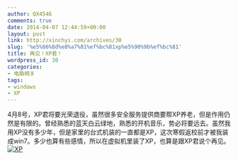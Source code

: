 ```yaml
---
author: QX4546
comments: true
date: 2014-04-07 12:44:59+00:00
layout: post
link: http://xinchyi.com/archives/30
slug: '%e5%86%8d%e8%a7%81%ef%bc%81xp%e5%90%9b%ef%bc%81'
title: 再见！XP君！
wordpress_id: 30
categories:
- 电脑相关
tags:
- windows
- XP
---
```


4月8号，XP君将要光荣退役，虽然很多安全服务提供商要帮XP养老，但是作用仍然是有限的。曾经熟悉的蓝天白云绿地，熟悉的开机音乐，势必将要远去。虽然我用XP没有多少年，但是家里的台式机装的一直都是XP，这次寒假返校前才被我装成win7。多少也算有些感情，所以在虚拟机里装了XP，也算是跟XP君说个再见。[![XP](http://xinchyi.com/wp-content/uploads/2014/04/XP-300x168.png)](http://xinchyi.info/wp-content/uploads/2014/04/XP.png)
